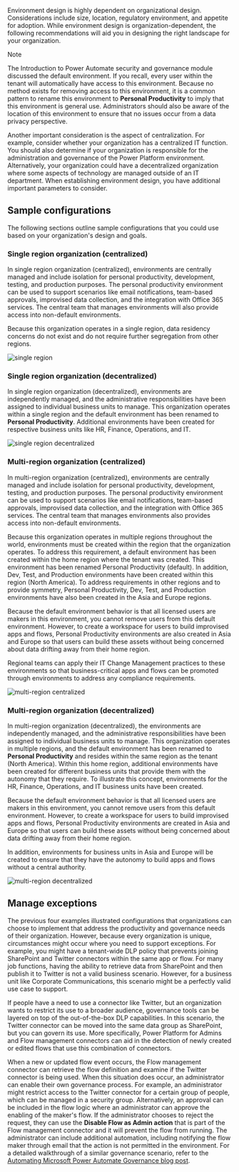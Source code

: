 Environment design is highly dependent on organizational design.
Considerations include size, location, regulatory environment, and
appetite for adoption. While environment design is organization-dependent, 
the following recommendations will aid you in designing the
right landscape for your organization.

> [!NOTE]
> The Introduction to Power Automate security and governance module 
discussed the default environment. If you recall, every user within 
the tenant will automatically have access to this environment. Because 
no method exists for removing access to this environment, it is a common pattern to 
rename this environment to **Personal Productivity** to imply that this 
environment is general use. Administrators should also be 
aware of the location of this environment to ensure that no issues occur 
from a data privacy perspective.

Another important consideration is the aspect of centralization. For
example, consider whether your organization has a centralized IT function. You should also determine if 
your organization is responsible for the administration and governance of the Power Platform
environment. Alternatively, your organization could have a decentralized
organization where some aspects of technology are managed outside of an
IT department. When establishing environment design, you have additional important parameters to consider.

## Sample configurations

The following sections outline sample configurations that you could use
based on your organization's design and goals.

### Single region organization (centralized)

In single region organization (centralized), environments are centrally managed and include
isolation for personal productivity, development, testing, and production
purposes. The personal productivity environment can be used to support
scenarios like email notifications, team-based approvals, improvised data
collection, and the integration with Office 365 services. The central
team that manages environments will also provide access into non-default
environments.

Because this organization operates in a single region, data
residency concerns do not exist and do not require further segregation from other
regions.

![single region](../media/1-single-region.png)

### Single region organization (decentralized)

In single region organization (decentralized), environments are independently managed, and the
administrative responsibilities have been assigned to individual
business units to manage. This organization operates within
a single region and the default environment has been renamed to 
**Personal Productivity**. Additional environments have been created
for respective business units like HR, Finance, Operations, and IT.

![single region decentralized](../media/2-single-region-decentralized.png)

### Multi-region organization (centralized)

In multi-region organization (centralized), environments are centrally managed and include
isolation for personal productivity, development, testing, and production
purposes. The personal productivity environment can be used to support
scenarios like email notifications, team-based approvals, improvised data
collection, and the integration with Office 365 services. The central
team that manages environments also provides access into non-default
environments.

Because this organization operates in multiple regions throughout the
world, environments must be created within the region that the
organization operates. To address this requirement, a default
environment has been created within the home region where the tenant was
created. This environment has been renamed Personal Productivity
(default). In addition, Dev, Test, and Production environments have 
been created within this region (North America). To address requirements
in other regions and to provide symmetry, Personal Productivity, Dev,
Test, and Production environments have also been created in the Asia and
Europe regions.

Because the default environment behavior is that all licensed users
are makers in this environment, you cannot remove users from
this default environment. However, to create a workspace for users to build
improvised apps and flows, Personal Productivity environments are also
created in Asia and Europe so that users can build these assets without
being concerned about data drifting away from their home region.

Regional teams can apply their IT Change Management practices to these
environments so that business-critical apps and flows can be promoted
through environments to address any compliance requirements.

![multi-region centralized](../media/3-multi-region-centralized.png)

### Multi-region organization (decentralized)

In multi-region organization (decentralized), the environments are independently managed, and
the administrative responsibilities have been assigned to individual
business units to manage. This organization operates in
multiple regions, and the default environment has been renamed to 
**Personal Productivity** and resides within the same region as the
tenant (North America). Within this home region, additional environments
have been created for different business units that provide them with
the autonomy that they require. To illustrate this concept, environments for the HR, Finance, Operations, and IT business
units have been created.

Because the default environment behavior is that all licensed users
are makers in this environment, you cannot remove users from
this default environment. However, to create a workspace for users to build
improvised apps and flows, Personal Productivity environments are created in
Asia and Europe so that users can build these assets without being
concerned about data drifting away from their home region.

In addition, environments for business units in Asia and
Europe will be created to ensure that they have the autonomy to build apps and flows without
a central authority.

![multi-region decentralized](../media/4-multi-region-decentralized.png)

## Manage exceptions

The previous four examples illustrated configurations that
organizations can choose to implement that address the productivity and
governance needs of their organization. However, because every
organization is unique, circumstances might occur where you need to
support exceptions. For example, you might have a tenant-wide DLP policy
that prevents joining SharePoint and Twitter connectors within the same
app or flow. For many job functions, having the ability to retrieve data
from SharePoint and then publish it to Twitter is not a valid business
scenario. However, for a business unit like Corporate Communications, this scenario 
might be a perfectly valid use case to support.

If people have a need to use a connector like Twitter, but an
organization wants to restrict its use to a broader audience,
governance tools can be layered on top of the out-of-the-box DLP
capabilities. In this scenario, the Twitter connector can be moved into
the same data group as SharePoint, but you can govern its use. More
specifically, Power Platform for Admins and Flow management
connectors can aid in the detection of newly created or edited flows
that use this combination of connectors.

When a new or updated flow event occurs, the Flow management connector
can retrieve the flow definition and examine if the Twitter connector is
being used. When this situation does occur, an administrator can enable their own
governance process. For example, an administrator might restrict access to
the Twitter connector for a certain group of people, which can be
managed in a security group. Alternatively, an approval can be included
in the flow logic where an administrator can approve the enabling of the
maker's flow. If the administrator chooses to reject the request,
they can use the **Disable Flow as Admin action** that is part of the Flow
management connector and it will prevent the flow from running. The
administrator can include additional automation, including notifying the
flow maker through email that the action is not permitted in the
environment. For a detailed walkthrough of a similar governance
scenario, refer to the [Automating Microsoft Power Automate Governance blog post](https://flow.microsoft.com/blog/automate-flow-governance/?azure-portal=true).
